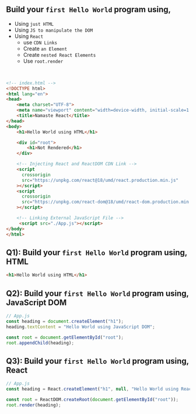 ## Build your `first Hello World` program using,
  - Using `just HTML`
  - Using `JS to manipulate the DOM`
  - Using `React`
    - use `CDN Links`
    - Create `an Element`
    - Create `nested React Elements`
    - Use `root.render`

<br/>

```html
<!-- index.html -->
<!DOCTYPE html>
<html lang="en">
<head>
    <meta charset="UTF-8">
    <meta name="viewport" content="width=device-width, initial-scale=1.0">
    <title>Namaste React</title>
</head>
<body>
    <h1>Hello World using HTML</h1>

    <div id="root">
        <h1>Not Rendered</h1>
    </div>

    <!-- Injecting React and ReactDOM CDN Link -->
    <script
      crossorigin
      src="https://unpkg.com/react@18/umd/react.production.min.js"
    ></script>
    <script
      crossorigin
      src="https://unpkg.com/react-dom@18/umd/react-dom.production.min.js"
    ></script>

    <!-- Linking External JavaScript File -->
     <script src="./App.js"></script>
</body>
</html>
```

## Q1): Build your `first Hello World` program using, HTML
```html
<h1>Hello World using HTML</h1>
```

## Q2): Build your `first Hello World` program using, JavaScript DOM
```js
// App.js
const heading = document.createElement("h1");
heading.textContent = "Hello World using JavaScript DOM";

const root = document.getElementById("root");
root.appendChild(heading);
```


## Q3): Build your `first Hello World` program using, React
```js
// App.js
const heading = React.createElement("h1", null, "Hello World using React");

const root = ReactDOM.createRoot(document.getElementById("root"));
root.render(heading);
```